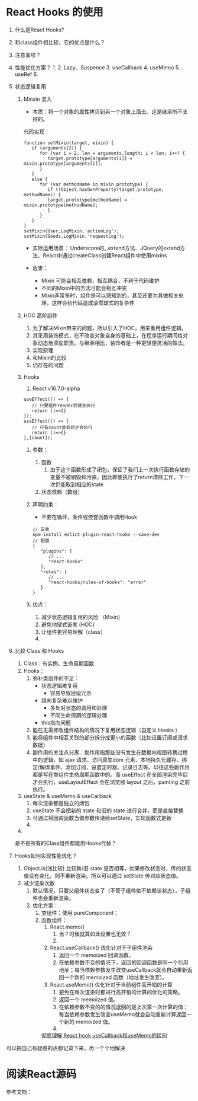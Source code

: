 <!--
 * @Descripttion: React Hooks 的使用
 * @version: 
 * @Author: shenjia
 * @Date: 2021-06-21 10:27:26
 * @LastEditors: shenjia
 * @LastEditTime: 2021-08-24 11:56:07
-->
# React Hooks 的使用

1. 什么是React Hooks?
2. 和class组件相比较，它的优点是什么？
3. 注意事项？
4. 性能优化方案？
   1. 
   2. Lazy、Suspence
   3. useCallback
   4. useMemo
   5. useRef
   6. 

5. 状态逻辑复用
   1. Minxin 混入
      - 本质：将一个对象的属性拷贝到另一个对象上面去。这是继承所不支持的。
      
      代码实现：
      ```
      function setMixin(target, mixin) {
         if (arguments[2]) {
            for (var i = 2, len = arguments.length; i < len; i++) {
               target.prototype[arguments[i]] = mixin.prototype[arguments[i]];
            }
         }
         else {
            for (var methodName in mixin.prototype) {
               if (!Object.hasOwnProperty(target.prototype, methodName)) {
               target.prototype[methodName] = mixin.prototype[methodName];
               }
            }
         }
      }
      setMixin(User,LogMixin,'actionLog');
      setMixin(Goods,LogMixin,'requestLog');
      ```

      - 实际运用场景：
      Underscore的_.extend方法、JQuery的extend方法、React中通过createClass创建React组件中使用mixins

      - 危害：
        - Mixin 可能会相互依赖，相互耦合，不利于代码维护
        - 不同的Mixin中的方法可能会相互冲突
        - Mixin非常多时，组件是可以感知到的，甚至还要为其做相关处理，这样会给代码造成滚雪球式的复杂性

   2. HOC 高阶组件
      1. 为了解决Mixin带来的问题，所以引入了HOC，用来重用组件逻辑。
      2. 其采用装饰模式，在不改变对象自身的基础上，在程序运行期间给对象动态地添加职责。与继承相比，装饰者是一种更轻便灵活的做法。
      3. 实现原理
      4. 和Mixin的比较
      5. 仍存在的问题

   3. Hooks
      1. React v16.7.0-alpha
      
      ```
      useEffect(() => {
         // 只要组件render后就会执行
         return ()=>{}
      });
      useEffect(() => {
         // 只有count改变时才会执行
         return ()=>{}
      },[count]);
      ```
      
      1. 参数：
         1. 函数
            1. 由于这个函数形成了闭包，保证了我们上一次执行函数存储的变量不被销毁和污染，因此即使执行了return清除工作，下一次仍能取到相应的state
         2. 状态依赖（数组）

      2. 声明约束：
         - 不要在循环，条件或嵌套函数中调用Hook
         ```
         // 安装
         npm install eslint-plugin-react-hooks --save-dev
         // 配置
         {
            "plugins": [
               // ...
               "react-hooks"
            ],
            "rules": {
               // ...
               "react-hooks/rules-of-hooks": "error"
            }
         }
         ```


      3. 优点：
         1.  减少状态逻辑复用的风险 （Mixin）
         2.  避免地狱式嵌套 (HOC)
         3.  让组件更容易理解（class）
         4.  




[](https://juejin.cn/post/6844903815762673671)


6. 比较 Class 和 Hooks  
   1. Class：有实例、生命周期函数
   2. Hooks：
      1. 弥补类组件的不足：
         - 状态逻辑难复用
           - 容易导致层级冗余
         - 趋向复杂难以维护
           - 多处对状态的调用和处理
           - 不同生命周期的逻辑处理
         - this指向问题
      2. 能在无需修改组件结构的情况下复用状态逻辑（自定义 Hooks ）
      3. 能将组件中相互关联的部分拆分成更小的函数（比如设置订阅或请求数据）
      4. 副作用的关注点分离：副作用指那些没有发生在数据向视图转换过程中的逻辑，如 ajax 请求、访问原生dom 元素、本地持久化缓存、绑定/解绑事件、添加订阅、设置定时器、记录日志等。以往这些副作用都是写在类组件生命周期函数中的。而 useEffect 在全部渲染完毕后才会执行，useLayoutEffect 会在浏览器 layout 之后，painting 之前执行。
   3. useState & useMemo & useCallback
      1. 每次渲染都是独立的闭包
      2. useState 不会把新的 state 和旧的 state 进行合并，而是直接替换
      3. 可通过将回调函数当做参数传递给setState，实现函数式更新
      4. 
   4. 


   是不是所有的Class组件都能用Hooks代替？

7. Hooks如何实现性能优化？
   1. Object.is(浅比较)
      比较新/旧 state 是否相等，如果修改状态时，传的状态值没有变化，则不重新渲染。所以可以通过 setState 传对应状态值。
   2. 减少渲染次数
      1. 默认情况，只要父组件状态变了（不管子组件依不依赖该状态），子组件也会重新渲染。
      2. 优化方案：
         1. 类组件：使用 pureComponent；
         2. 函数组件：
            1. React.memo()
               1. 当？时候就算如此设置也无效？
               2. 
            2. React.useCallback() 优化针对于子组件渲染
               1. 返回一个 memoized 回调函数。
               2. 在依赖参数不变的情况下，返回的回调函数是同一个引用地址；每当依赖参数发生改变useCallback就会自动重新返回一个新的 memoized 函数（地址发生改变）。
            3. React.useMemo() 优化针对于当前组件高开销的计算
               1. 避免在每次渲染时都进行高开销的计算的优化的策略。
               2. 返回一个 memoized 值。
               3. 在依赖参数不变的的情况返回的是上次第一次计算的值；每当依赖参数发生改变useMemo就会自动重新计算返回一个新的 memoized 值。
               4. 
            [彻底理解 React hook useCallback和useMemo的区别](https://juejin.cn/post/6844904032113278990)


[](https://juejin.cn/post/6844903985338400782)

可以把自己有疑惑的点都记录下来，再一个个地解决


# 阅读React源码




参考文档：
[](https://juejin.cn/post/6844903985338400782#heading-17)
